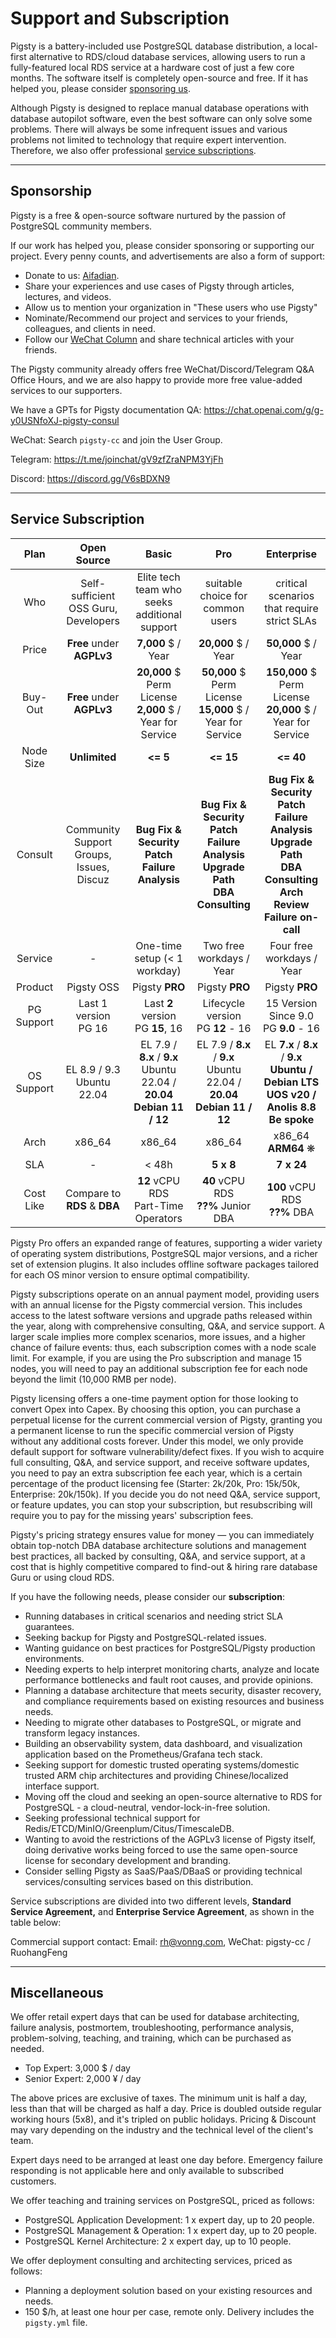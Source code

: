 # Support and Subscription

Pigsty is a battery-included use PostgreSQL database distribution, a local-first alternative to RDS/cloud database services, allowing users to run a fully-featured local RDS service at a hardware cost of just a few core months. The software itself is completely open-source and free. If it has helped you, please consider [sponsoring us](#sponsorship).

Although Pigsty is designed to replace manual database operations with database autopilot software, even the best software can only solve some problems. There will always be some infrequent issues and various problems not limited to technology that require expert intervention. Therefore, we also offer professional [service subscriptions](#service-subscription).


------------------

## Sponsorship

Pigsty is a free & open-source software nurtured by the passion of PostgreSQL community members.

If our work has helped you, please consider sponsoring or supporting our project. Every penny counts, and advertisements are also a form of support:

- Donate to us:  [Aifadian](https://afdian.net/a/pigsty).
- Share your experiences and use cases of Pigsty through articles, lectures, and videos.
- Allow us to mention your organization in "These users who use Pigsty"
- Nominate/Recommend our project and services to your friends, colleagues, and clients in need.
- Follow our [WeChat Column](https://mp.weixin.qq.com/s/-E_-HZ7LvOze5lmzy3QbQA) and share technical articles with your friends.

The Pigsty community already offers free WeChat/Discord/Telegram Q&A Office Hours, and we are also happy to provide more free value-added services to our supporters.

We have a GPTs for Pigsty documentation QA: https://chat.openai.com/g/g-y0USNfoXJ-pigsty-consul

WeChat: Search `pigsty-cc` and join the User Group.

Telegram: https://t.me/joinchat/gV9zfZraNPM3YjFh

Discord: https://discord.gg/V6sBDXN9


------------------

## Service Subscription

|    Plan    |                  Open Source                  |                                      Basic                                       |                                                 Pro                                                  |                                                                     Enterprise                                                                     |
|:----------:|:---------------------------------------------:|:--------------------------------------------------------------------------------:|:----------------------------------------------------------------------------------------------------:|:--------------------------------------------------------------------------------------------------------------------------------------------------:|
|    Who     |     Self-sufficient OSS Guru, Developers      |                   Elite tech team who seeks additional support                   |                                   suitable choice for common users                                   |                                                    critical scenarios that require strict SLAs                                                     |
|   Price    |           **Free** under **AGPLv3**           |                                **7,000** $ / Year                                |                                         **20,000** $ / Year                                          |                                                                **50,000** $ / Year                                                                 |
|  Buy-Out   |           **Free** under **AGPLv3**           |         **20,000** \$ Perm License <br />**2,000** \$ / Year for Service         |                  **50,000** \$ Perm License <br />**15,000** \$ / Year for Service                   |                                         **150,000** \$ Perm License <br />**20,000** \$ / Year for Service                                         |
| Node Size  |                 **Unlimited**                 |                                     **<= 5**                                     |                                              **<= 15**                                               |                                                                     **<= 40**                                                                      |
|  Consult   | Community Support<br />Groups, Issues, Discuz |           **Bug Fix & Security Patch**<br />**Failure Analysis**<br />           | **Bug Fix & Security Patch**<br />**Failure Analysis**<br />**Upgrade Path**<br />**DBA Consulting** | **Bug Fix & Security Patch**<br />**Failure Analysis**<br />**Upgrade Path**<br />**DBA Consulting**<br />**Arch Review**<br />**Failure on-call** |
|  Service   |                       -                       |                           One-time setup (< 1 workday)                           |                                       Two free workdays / Year                                       |                                                             Four free workdays / Year                                                              |
|  Product   |                  Pigsty OSS                   |                                  Pigsty **PRO**                                  |                                            Pigsty **PRO**                                            |                                                                   Pigsty **PRO**                                                                   |
| PG Support |           Last 1 version<br />PG 16           |                      Last **2** version<br />PG **15**, 16                       |                                Lifecycle version<br />PG **12** - 16                                 |                                                     15 Version Since 9.0<br />PG **9.0** - 16                                                      |
| OS Support |        EL 8.9 / 9.3<br />Ubuntu 22.04         | EL 7.9 / **8.x** / **9.x**<br />Ubuntu 22.04 / **20.04**<br />**Debian 11 / 12** |           EL 7.9 / **8.x** / **9.x**<br />Ubuntu 22.04 / **20.04**<br />**Debian 11 / 12**           |                   EL **7.x** / **8.x** / **9.x**<br />**Ubuntu / Debian LTS**<br /> **UOS v20 / Anolis 8.8** <br />**Be spoke**                    |
|    Arch    |                    x86_64                     |                                      x86_64                                      |                                                x86_64                                                |                                                              x86_64<br />**ARM64** ❋                                                               |
|    SLA     |                       -                       |                                      < 48h                                       |                                              **5 x 8**                                               |                                                                     **7 x 24**                                                                     |
| Cost Like  |      Compare to <br />**RDS** & **DBA**       |                     **12** vCPU RDS<br />Part-Time Operators                     |                               **40** vCPU RDS<br />**??%** Junior DBA                                |                                                         **100** vCPU RDS<br />**??%** DBA                                                          |


Pigsty Pro offers an expanded range of features, supporting a wider variety of operating system distributions, PostgreSQL major versions, and a richer set of extension plugins. It also includes offline software packages tailored for each OS minor version to ensure optimal compatibility.

Pigsty subscriptions operate on an annual payment model, providing users with an annual license for the Pigsty commercial version. 
This includes access to the latest software versions and upgrade paths released within the year, along with comprehensive consulting, Q&A, and service support. 
A larger scale implies more complex scenarios, more issues, and a higher chance of failure events: thus, each subscription comes with a node scale limit. 
For example, if you are using the Pro subscription and manage 15 nodes, you will need to pay an additional subscription fee for each node beyond the limit (10,000 RMB per node).

Pigsty licensing offers a one-time payment option for those looking to convert Opex into Capex.
By choosing this option, you can purchase a perpetual license for the current commercial version of Pigsty, granting you a permanent license to run the specific commercial version of Pigsty without any additional costs forever.
Under this model, we only provide default support for software vulnerability/defect fixes. If you wish to acquire full consulting, Q&A, and service support, and receive software updates, you need to pay an extra subscription fee each year,
which is a certain percentage of the product licensing fee (Starter: 2k/20k, Pro: 15k/50k, Enterprise: 20k/150k). If you decide you do not need Q&A, service support, or feature updates, you can stop your subscription, but resubscribing will require you to pay for the missing years' subscription fees.

Pigsty's pricing strategy ensures value for money — you can immediately obtain top-notch DBA database architecture solutions and management best practices, all backed by consulting, Q&A, and service support, at a cost that is highly competitive compared to find-out & hiring rare database Guru or using cloud RDS.

If you have the following needs, please consider our **subscription**:

- Running databases in critical scenarios and needing strict SLA guarantees.
- Seeking backup for Pigsty and PostgreSQL-related issues.
- Wanting guidance on best practices for PostgreSQL/Pigsty production environments.
- Needing experts to help interpret monitoring charts, analyze and locate performance bottlenecks and fault root causes, and provide opinions.
- Planning a database architecture that meets security, disaster recovery, and compliance requirements based on existing resources and business needs.
- Needing to migrate other databases to PostgreSQL, or migrate and transform legacy instances.
- Building an observability system, data dashboard, and visualization application based on the Prometheus/Grafana tech stack.
- Seeking support for domestic trusted operating systems/domestic trusted ARM chip architectures and providing Chinese/localized interface support.
- Moving off the cloud and seeking an open-source alternative to RDS for PostgreSQL - a cloud-neutral, vendor-lock-in-free solution.
- Seeking professional technical support for Redis/ETCD/MinIO/Greenplum/Citus/TimescaleDB.
- Wanting to avoid the restrictions of the AGPLv3 license of Pigsty itself, doing derivative works being forced to use the same open-source license for secondary development and branding.
- Consider selling Pigsty as SaaS/PaaS/DBaaS or providing technical services/consulting services based on this distribution.

Service subscriptions are divided into two different levels, **Standard Service Agreement,** and **Enterprise Service Agreement**, as shown in the table below:


Commercial support contact: Email: [rh@vonng.com](mailto:rh@vonng.com), WeChat: pigsty-cc / RuohangFeng


------------------

## Miscellaneous

We offer retail expert days that can be used for database architecting, failure analysis, postmortem, troubleshooting, performance analysis, problem-solving, teaching, and training, which can be purchased as needed.

- Top Expert: 3,000 $ / day
- Senior Expert: 2,000 ¥ / day

The above prices are exclusive of taxes. The minimum unit is half a day, less than that will be charged as half a day.
Price is doubled outside regular working hours (5x8), and it's tripled on public holidays.
Pricing & Discount may vary depending on the industry and the technical level of the client's team.

Expert days need to be arranged at least one day before. 
Emergency failure responding is not applicable here and only available to subscribed customers.

We offer teaching and training services on PostgreSQL, priced as follows:

- PostgreSQL Application Development: 1 x expert day, up to 20 people.
- PostgreSQL Management & Operation: 1 x expert day, up to 20 people.
- PostgreSQL Kernel Architecture: 2 x expert day, up to 10 people.

We offer deployment consulting and architecting services, priced as follows:

- Planning a deployment solution based on your existing resources and needs.
- 150 $/h, at least one hour per case, remote only. Delivery includes the `pigsty.yml` file. 
